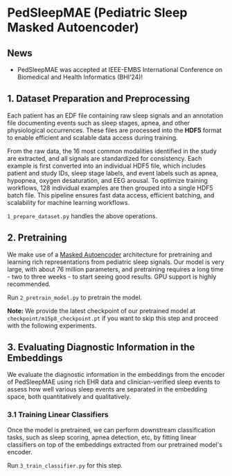 # PedSleepMAE (Pediatric Sleep Masked Autoencoder)

## News 
* PedSleepMAE was accepted at IEEE-EMBS International Conference on Biomedical and Health Informatics (BHI’24)!

## 1. Dataset Preparation and Preprocessing
Each patient has an EDF file containing raw sleep signals and an annotation file documenting events such as sleep stages, apnea, and other physiological occurrences. These files are processed into the **HDF5** format to enable efficient and scalable data access during training. 

From the raw data, the 16 most common modalities identified in the study are extracted, and all signals are standardized for consistency. Each example is first converted into an individual HDF5 file, which includes patient and study IDs, sleep stage labels, and event labels such as apnea, hypopnea, oxygen desaturation, and EEG arousal. To optimize training workflows, 128 individual examples are then grouped into a single HDF5 batch file. This pipeline ensures fast data access, efficient batching, and scalability for machine learning workflows.

`1_prepare_dataset.py` handles the above operations. 

## 2. Pretraining
We make use of a [Masked Autoencoder](https://arxiv.org/pdf/2111.06377) architecture for pretraining and learning rich representations from pediatric sleep signals. Our model is very large, with about 76 million parameters, and pretraining requires a long time - two to three weeks  - to start seeing good results. GPU support is highly recommended. 

Run `2_pretrain_model.py` to pretrain the model.

**Note:** We provide the latest checkpoint of our pretrained model at `checkpoint/m15p8_checkpoint.pt` if you want to skip this step and proceed with the following experiments.


## 3. Evaluating Diagnostic Information in the Embeddings 
We evaluate the diagnostic information in the embeddings from the encoder of PedSleepMAE using rich EHR data and clinician-verified sleep events to assess how well various sleep events are separated in the embedding space, both quantitatively and qualitatively.


### 3.1 Training Linear Classifiers
Once the model is pretrained, we can perform downstream classification tasks, such as sleep scoring, apnea detection, etc, by fitting linear classifiers on top of the embeddings extracted from our pretrained model's encoder.

Run `3_train_classifier.py` for this step.
